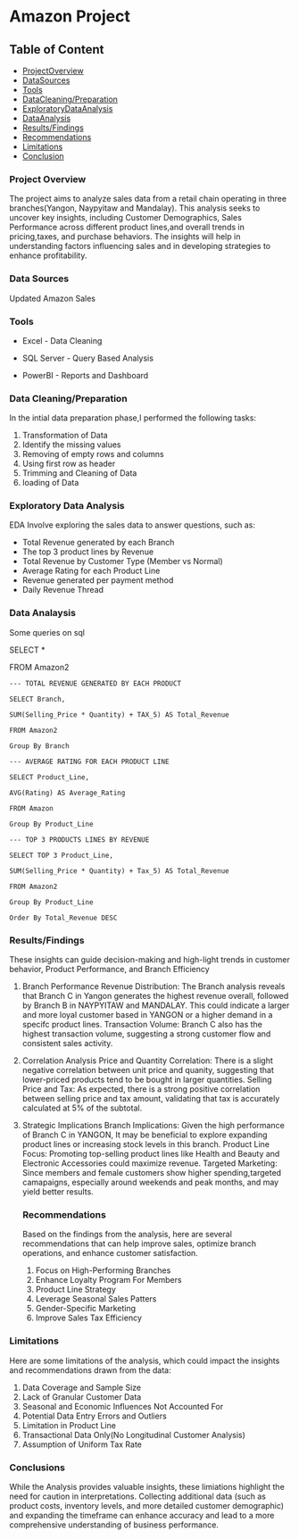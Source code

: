 # Amazon Project

## Table of Content

- [ProjectOverview](projectoverview)
- [DataSources](DataSources)
- [Tools](tools)
- [DataCleaning/Preparation](datacleaning/findings)
- [ExploratoryDataAnalysis](exploratorydataanalysis)
- [DataAnalysis](dataanalysis)
- [Results/Findings](result/findings)
- [Recommendations](recommendations)
- [Limitations](limitations)
- [Conclusion](conclusions)

### Project Overview

The project aims to analyze sales data from a retail chain operating in three branches(Yangon, Naypyitaw and Mandalay). This analysis seeks to uncover key insights, including Customer Demographics, Sales Performance across different product lines,and overall trends in pricing,taxes, and purchase behaviors.
The insights will help in understanding factors influencing sales and in developing strategies to enhance profitability.

### Data Sources

Updated Amazon Sales


### Tools

- Excel - Data Cleaning
  
- SQL Server - Query Based Analysis
  
- PowerBI - Reports and Dashboard

### Data Cleaning/Preparation

In the intial data preparation phase,I performed the following tasks:
1. Transformation of Data
2. Identify the missing values
3. Removing of empty rows and columns
4. Using first row as header
5. Trimming and Cleaning of Data
6. loading of Data

### Exploratory Data Analysis

EDA Involve exploring the sales data to answer questions, such as:

- Total Revenue generated by each Branch
- The top 3 product lines by Revenue
- Total Revenue by Customer Type (Member vs Normal)
- Average Rating for each Product Line
- Revenue generated per payment method
- Daily Revenue Thread

### Data Analaysis

Some queries on sql

SELECT *

FROM Amazon2

```
--- TOTAL REVENUE GENERATED BY EACH PRODUCT

SELECT Branch,

SUM(Selling_Price * Quantity) + TAX_5) AS Total_Revenue

FROM Amazon2

Group By Branch

--- AVERAGE RATING FOR EACH PRODUCT LINE

SELECT Product_Line,

AVG(Rating) AS Average_Rating

FROM Amazon

Group By Product_Line

--- TOP 3 PRODUCTS LINES BY REVENUE

SELECT TOP 3 Product_Line,

SUM(Selling_Price * Quantity) + Tax_5) AS Total_Revenue

FROM Amazon2

Group By Product_Line

Order By Total_Revenue DESC

```


### Results/Findings

These insights can guide decision-making and high-light trends in customer behavior, Product Performance, and Branch Efficiency
1. Branch Performance
   Revenue Distribution: The Branch analysis reveals that Branch C in Yangon generates the highest revenue overall, followed by Branch B in NAYPYITAW and MANDALAY. This could indicate a larger and more loyal customer based in YANGON or a higher demand in a specifc product lines.
   Transaction Volume: Branch C also has the highest transaction volume, suggesting a strong customer flow and consistent sales activity.

2. Correlation Analysis
   Price and Quantity Correlation: There is a slight negative correlation between unit price and quanity, suggesting that lower-priced products tend to be bought in larger quantities.
   Selling Price and Tax: As expected, there is a strong positive correlation between selling price and tax amount, validating that tax is accurately calculated at 5% of the subtotal.

3. Strategic Implications
   Branch Implications: Given the high performance of Branch C in YANGON, It may be beneficial to explore expanding product lines or increasing stock levels in this branch.
   Product Line Focus: Promoting top-selling product lines like Health and Beauty and Electronic Accessories could maximize revenue.
   Targeted Marketing: Since members and female customers show higher spending,targeted camapaigns, especially around weekends and peak months, and may yield better results.

   ### Recommendations

   Based on the findings from the analysis, here are several recommendations that can help improve sales, optimize branch operations, and enhance customer satisfaction.

   1. Focus on High-Performing Branches
   2. Enhance Loyalty Program For Members
   3. Product Line Strategy
   4. Leverage Seasonal Sales Patters
   5. Gender-Specific Marketing
   6. Improve Sales Tax Efficiency
  
### Limitations
Here are some limitations of the analysis, which could impact the insights and recommendations drawn from the data:

1. Data Coverage and Sample Size
2. Lack of Granular Customer Data
3. Seasonal and Economic Influences Not Accounted For
4. Potential Data Entry Errors and Outliers
5. Limitation in Product Line
6. Transactional Data Only(No Longitudinal Customer Analysis)
7. Assumption of Uniform Tax Rate

### Conclusions

While the Analysis provides valuable insights, these limiations highlight the need for caution in interpretations. Collecting additional data (such as product costs, inventory levels, and more detailed customer demographic) and expanding the timeframe can enhance accuracy and lead to a more comprehensive understanding of business performance.


   


